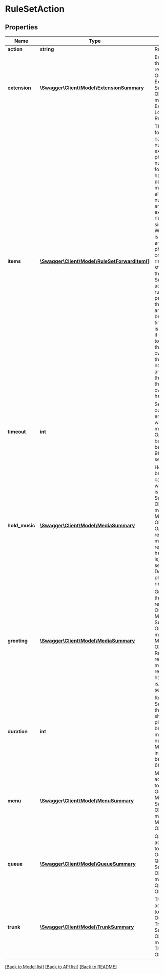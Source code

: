# RuleSetAction

## Properties
Name | Type | Description | Notes
------------ | ------------- | ------------- | -------------
**action** | **string** | Required. | [optional] 
**extension** | [**\Swagger\Client\Model\ExtensionSummary**](ExtensionSummary.md) | Extension that this action refers to. Output is an Extension Summary Object. Input must be an Extension Lookup Object. Required. | [optional] 
**items** | [**\Swagger\Client\Model\RuleSetForwardItem[]**](RuleSetForwardItem.md) | This action is for forwarding calls to any number of extensions or phone numbers. The forwarding is handled in parallel, meaning that all phone numbers and/or extensions will ring simultaneously. When the call is answered by any single phone number or extension, ringing will stop for all of them. Subsequent actions in this rule set will be performed if the call is not answered before the timeout period is reached, or if it is forwarded to an extension that has its own route and that route does not result in any actions that disconnect the call or take over call handling. | [optional] 
**timeout** | **int** | Seconds that our routing engine should wait until moving on. Optional. Must be an integer between 5 and 90. Default is 5 seconds. | [optional] 
**hold_music** | [**\Swagger\Client\Model\MediaSummary**](MediaSummary.md) | Hold Music to be played while callers are waiting. Output is a Media Summary Object. Input must be a Media Lookup Object. Optional. Must refer to a media recording that has is_hold_music set to TRUE. Default is to play a standard ring tone. | [optional] 
**greeting** | [**\Swagger\Client\Model\MediaSummary**](MediaSummary.md) | Greeting that this action refers to. Output is a Media Summary Object. Input must be a Media Lookup Object. Required. Must refer to a media recording that has is_hold_music set to FALSE. | [optional] 
**duration** | **int** | Required. Seconds that the caller should be placed on hold before being moved onto the next action. Must be an integer between 1 and 60 seconds. | [optional] 
**menu** | [**\Swagger\Client\Model\MenuSummary**](MenuSummary.md) | Menu that this action refers to. Required. Output is a Menu Summary Object. Input must be a Menu Lookup Object. | [optional] 
**queue** | [**\Swagger\Client\Model\QueueSummary**](QueueSummary.md) | Queue that this action refers to. Required. Output is a Queue Summary Object. Input must be a Queue Lookup Object. | [optional] 
**trunk** | [**\Swagger\Client\Model\TrunkSummary**](TrunkSummary.md) | Trunk that this action refers to. Required. Output is a Trunk Summary Object. Input must be a Trunk Lookup Object. | [optional] 

[[Back to Model list]](../README.md#documentation-for-models) [[Back to API list]](../README.md#documentation-for-api-endpoints) [[Back to README]](../README.md)


